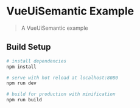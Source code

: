# VueUiSemantic Example

> A VueUiSemantic example

## Build Setup

``` bash
# install dependencies
npm install

# serve with hot reload at localhost:8080
npm run dev

# build for production with minification
npm run build
```
